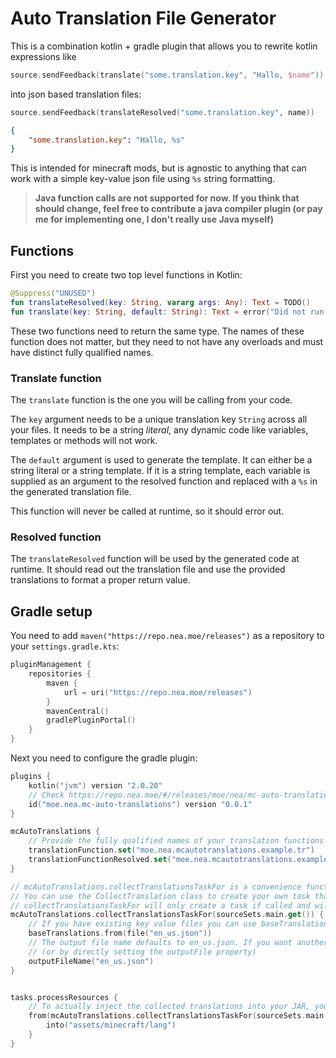 # Auto Translation File Generator

This is a combination kotlin + gradle plugin that allows you to rewrite kotlin expressions like

```kt
source.sendFeedback(translate("some.translation.key", "Hallo, $name"))
```

into json based translation files:

```kt
source.sendFeedback(translateResolved("some.translation.key", name))
```

```json
{
	"some.translation.key": "Hallo, %s"
}
```

This is intended for minecraft mods, but is agnostic to anything that can work with a simple key-value json file using
`%s` string formatting.

> **Java function calls are not supported for now. If you think that should change, feel free to contribute a java
> compiler plugin (or pay me for implementing one, I don't really use Java myself)**

## Functions

First you need to create two top level functions in Kotlin:

```kt
@Suppress("UNUSED")
fun translateResolved(key: String, vararg args: Any): Text = TODO()
fun translate(key: String, default: String): Text = error("Did not run compiler plugin")
```

These two functions need to return the same type. The names of these function does not matter, but they need to not have
any overloads and must have distinct fully qualified names.

### Translate function

The `translate` function is the one you will be calling from your code.

The `key` argument needs to be a unique translation key `String` across all your files. It needs to be a string
*literal*, any dynamic code like variables, templates or methods will not work.

The `default` argument is used to generate the template. It can either be a string literal or a string template. If it
is a string template, each variable is supplied as an argument to the resolved function and replaced with a `%s` in the
generated translation file.

This function will never be called at runtime, so it should error out.

### Resolved function

The `translateResolved` function will be used by the generated code at runtime. It should read out the translation file
and use the provided translations to format a proper return value.

## Gradle setup

You need to add `maven("https://repo.nea.moe/releases")` as a repository to your `settings.gradle.kts`:


```kt
pluginManagement {
	repositories {
		maven {
			url = uri("https://repo.nea.moe/releases")
		}
		mavenCentral()
		gradlePluginPortal()
	}
}
```

Next you need to configure the gradle plugin:

```kt
plugins {
	kotlin("jvm") version "2.0.20"
	// Check https://repo.nea.moe/#/releases/moe/nea/mc-auto-translations/moe.nea.mc-auto-translations.gradle.plugin
	id("moe.nea.mc-auto-translations") version "0.0.1"
}

mcAutoTranslations {
	// Provide the fully qualified names of your translation functions here.
	translationFunction.set("moe.nea.mcautotranslations.example.tr")
	translationFunctionResolved.set("moe.nea.mcautotranslations.example.trResolved")
}

// mcAutoTranslations.collectTranslationsTaskFor is a convenience function.
// You can use the CollectTranslation class to create your own task that consumes translations from multiple source sets
// collectTranslationsTaskFor will only create a task if called and will always return the same task
mcAutoTranslations.collectTranslationsTaskFor(sourceSets.main.get()) {
	// If you have existing key value files you can use baseTranslations to load those
	baseTranslations.from(file("en_us.json"))
	// The output file name defaults to en_us.json. If you want another file name you can specify it like so
	// (or by directly setting the outputFile property)
	outputFileName("en_us.json")
}


tasks.processResources {
	// To actually inject the collected translations into your JAR, you can include it in processResources
	from(mcAutoTranslations.collectTranslationsTaskFor(sourceSets.main.get())) {
		into("assets/minecraft/lang")
	}
}
```
